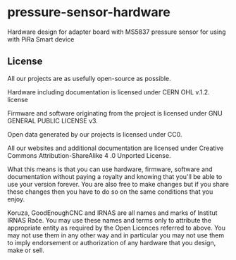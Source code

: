 # pressure-sensor-hardware
Hardware design for adapter board with MS5837 pressure sensor for using with PiRa Smart device

## License
All our projects are as usefully open-source as possible.

Hardware including documentation is licensed under CERN OHL v.1.2. license

Firmware and software originating from the project is licensed under GNU GENERAL PUBLIC LICENSE v3.

Open data generated by our projects is licensed under CC0.

All our websites and additional documentation are licensed under Creative Commons Attribution-ShareAlike 4 .0 Unported License.

What this means is that you can use hardware, firmware, software and documentation without paying a royalty and knowing that you'll be able to use your version forever. You are also free to make changes but if you share these changes then you have to do so on the same conditions that you enjoy.

Koruza, GoodEnoughCNC and IRNAS are all names and marks of Institut IRNAS Rače. You may use these names and terms only to attribute the appropriate entity as required by the Open Licences referred to above. You may not use them in any other way and in particular you may not use them to imply endorsement or authorization of any hardware that you design, make or sell.
